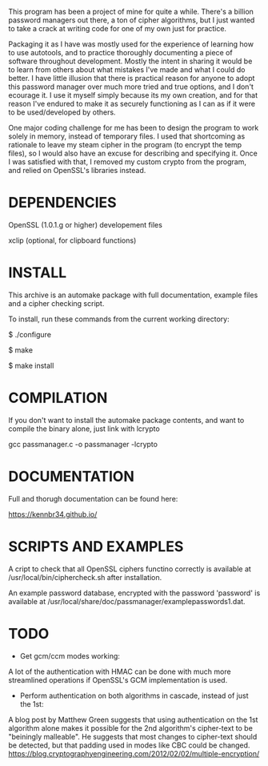This program has been a project of mine for quite a while.  There's a billion password managers out there, a ton of cipher algorithms,
but I just wanted to take a crack at writing code for one of my own just for practice.

Packaging it as I have was mostly used for the experience of learning how to use autotools, and to practice thoroughly documenting
a piece of software throughout development. Mostly the intent in sharing it would be to learn from others about what mistakes I've 
made and what I could do better.  I have little illusion that there is practical reason for anyone to adopt this password manager
over much more tried and true options, and I don't ecourage it.  I use it myself simply because its my own creation, and for
that reason I've endured to make it as securely functioning as I can as if it were to be used/developed by others.

One major coding challenge for me has been to design the program to work solely in memory, instead of temporary files. I used 
that shortcoming as rationale to leave my steam cipher in the program (to encrypt the temp files), so I would also have an excuse 
for describing and specifying it. Once I was satisfied with that, I removed my custom crypto from the program, and relied on 
OpenSSL's libraries instead.

# DEPENDENCIES

OpenSSL (1.0.1.g or higher) developement files

xclip (optional, for clipboard functions)

# INSTALL

This archive is an automake package with full documentation, example files and a cipher checking script.

To install, run these commands from the current working directory:

$ ./configure

$ make

$ make install

# COMPILATION

If you don't want to install the automake package contents, and want to compile the binary alone, just link with lcrypto

gcc passmanager.c -o passmanager -lcrypto

# DOCUMENTATION

Full and thorugh documentation can be found here:

https://kennbr34.github.io/

# SCRIPTS AND EXAMPLES

A cript to check that all OpenSSL ciphers functino correctly is available at /usr/local/bin/ciphercheck.sh after installation.

An example password database, encrypted with the password 'password' is available at /usr/local/share/doc/passmanager/examplepasswords1.dat.

# TODO

* Get gcm/ccm modes working:

A lot of the authentication with HMAC can be done with much more streamlined operations if OpenSSL's GCM implementation is used.

* Perform authentication on both algorithms in cascade, instead of just the 1st:

A blog post by Matthew Green suggests that using authentication on the 1st algorithm alone makes it possible for the 2nd algorithm's cipher-text to be "beiningly malleable". He suggests that most changes to cipher-text should be detected, but that padding used in modes like CBC could be changed.
https://blog.cryptographyengineering.com/2012/02/02/multiple-encryption/

